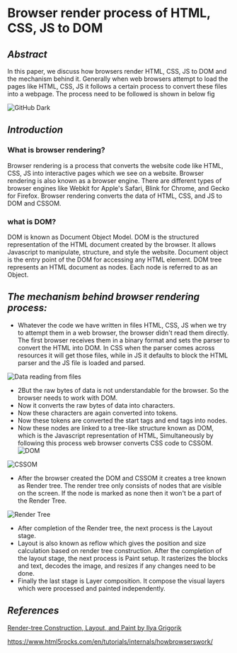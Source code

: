 # Browser render process of HTML, CSS, JS to DOM

## ***Abstract***

In this paper, we discuss how browsers render HTML, CSS, JS to DOM and the mechanism behind it. Generally when web browsers attempt to load the pages like HTML, CSS, JS it follows a certain process to convert these files into a webpage. The process need to be followed is shown in below fig

![GitHub Dark](https://miro.medium.com/max/1248/1*srfAe9f1ryMc3qoMOASmhg.png) 

## ***Introduction***

### What is browser rendering?

Browser rendering is a process that converts the website code like HTML, CSS, JS into interactive pages which we see on a website. Browser rendering is also known as a browser engine. There are different types of browser engines like Webkit for Apple's Safari, Blink for Chrome, and Gecko for Firefox. Browser rendering converts the data of HTML, CSS, and JS to DOM and CSSOM.

### what is DOM?

DOM is known as Document Object Model. DOM is the structured representation of the HTML document created by the browser. It allows Javascript to manipulate, structure, and style the website. Document object is the entry point of the DOM for accessing any HTML element. DOM tree represents an HTML document as nodes. Each node is referred to as an Object.

## ***The mechanism behind browser rendering process:***

* Whatever the code we have written in files HTML, CSS, JS when we try to attempt them in a web browser, the browser didn't read them directly. The first browser receives them in a binary format and sets the parser to convert the HTML  into DOM. In CSS when the parser comes across resources it will get those files, while in JS it defaults to block the HTML parser and the JS file is loaded and parsed. 

![Data reading from files](https://res.cloudinary.com/practicaldev/image/fetch/s--g91gy7_g--/c_limit%2Cf_auto%2Cfl_progressive%2Cq_auto%2Cw_880/https://cdn-images-1.medium.com/proxy/1%2AGSw1oqEpbPo0NmwG_73bPw.png)
* 2But the raw bytes of data is not understandable for the browser. So the browser needs to work with DOM.
* Now it converts the raw bytes of data into characters.
* Now these characters are again converted into tokens.
* Now these tokens are converted the start tags and end tags into nodes.
* Now these nodes are linked to a tree-like structure known as DOM, which is the Javascript representation of HTML, Simultaneously by following this process web browser converts CSS code to CSSOM. 
![DOM](https://blog.logrocket.com/wp-content/uploads/2018/09/image10.jpg)

![CSSOM](https://blog.logrocket.com/wp-content/uploads/2018/09/image4.jpg)

* After the browser created the DOM and CSSOM it creates a tree known as Render tree. The render tree only consists of nodes that are visible on the screen. If the node is marked as none then it won't be a part of the Render Tree.

![Render Tree](https://developers.google.com/web/fundamentals/performance/critical-rendering-path/images/render-tree-construction.png)
* After completion of the Render tree, the next process is the Layout stage.
* Layout is also known as reflow which gives the position and size calculation based on render tree construction. After the completion of the layout stage, the next process is Paint setup. It rasterizes the blocks and text, decodes the image, and resizes if any changes need to be done.
* Finally the last stage is Layer composition. It compose the visual layers which were processed and painted independently.

## ***References***
[Render-tree Construction, Layout, and Paint by Ilya Grigorik](https://developers.google.com/web/fundamentals/performance/critical-rendering-path/render-tree-construction)

https://www.html5rocks.com/en/tutorials/internals/howbrowserswork/

